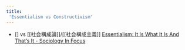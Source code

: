 ```yaml
---
title:
 'Essentialism vs Constructivism'
---
```


- [] vs [[社会構成論]]/[[社会構成主義]]
[Essentialism: It Is What It Is And That’s It - Sociology In Focus](https://sociologyinfocus.com/essentialism-it-is-what-it-is-and-thats-it-2/)

